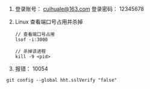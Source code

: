 1. 登录账号： cuihuale@163.com
   登录密码： 12345678



2. Linux 查看端口号占用并杀掉

   ```
   // 查看端口号占用
   lsof -i:3000
   
   // 杀掉该进程
   kill -9 <pid>
   ```

3.  报错： 10054

   ```
   git config --global hht.sslVerify "false"
   ```

   
